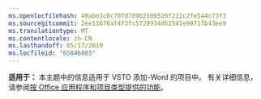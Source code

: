 ```yaml
---
ms.openlocfilehash: 49abe3c0c78fd789b2108526f222c2fe544c73f3
ms.sourcegitcommit: 2ee11676af4f3fc5729934d52541e9871fb43ee9
ms.translationtype: MT
ms.contentlocale: zh-CN
ms.lasthandoff: 05/17/2019
ms.locfileid: "65846883"
---
```

  **适用于：** 本主题中的信息适用于 VSTO 添加\-Word 的项目中。 有关详细信息，请参阅[按 Office 应用程序和项目类型提供的功能](../../vsto/features-available-by-office-application-and-project-type.md)。
